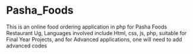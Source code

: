 # Pasha_Foods
This is an online food ordering application in php for Pasha Foods Restaurant Ug, Languages involved include Html, css, js, php, suitable for Final Year Projects, and for Advanced applications, one will need to add advanced codes

